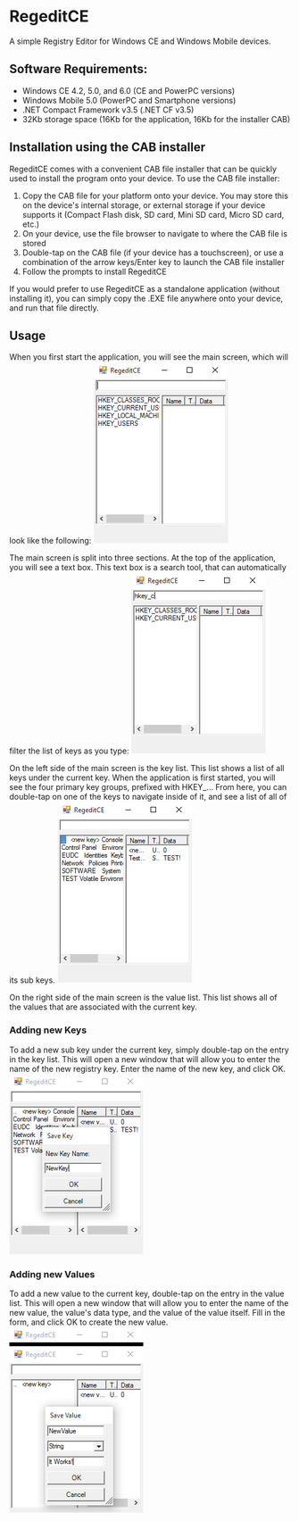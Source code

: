 RegeditCE
=========

A simple Registry Editor for Windows CE and Windows Mobile devices.

## Software Requirements:
 * Windows CE 4.2, 5.0, and 6.0 (CE and PowerPC versions)
 * Windows Mobile 5.0 (PowerPC and Smartphone versions)
 * .NET Compact Framework v3.5 (.NET CF v3.5)
 * 32Kb storage space (16Kb for the application, 16Kb for the installer CAB)

## Installation using the CAB installer
RegeditCE comes with a convenient CAB file installer that can be quickly used to install the program onto your device. To use the CAB file installer:
1. Copy the CAB file for your platform onto your device. You may store this on the device's internal storage, or external storage if your device supports it (Compact Flash disk, SD card, Mini SD card, Micro SD card, etc.)
2. On your device, use the file browser to navigate to where the CAB file is stored
3. Double-tap on the CAB file (if your device has a touchscreen), or use a combination of the arrow keys/Enter key to launch the CAB file installer
4. Follow the prompts to install RegeditCE

If you would prefer to use RegeditCE as a standalone application (without installing it), you can simply copy the .EXE file anywhere onto your device, and run that file directly.

## Usage

When you first start the application, you will see the main screen, which will look like the following:
![Home Screen](doc/1.png)

The main screen is split into three sections. At the top of the application, you will see a text box. This text box is a search tool, that can automatically filter the list of keys as you type:
![Home Screen](doc/2.png)

On the left side of the main screen is the key list. This list shows a list of all keys under the current key. When the application is first started, you will see the four primary key groups, prefixed with HKEY_... From here, you can double-tap on one of the keys to navigate inside of it, and see a list of all of its sub keys.
![Home Screen](doc/3.png)

On the right side of the main screen is the value list. This list shows all of the values that are associated with the current key.

### Adding new Keys
To add a new sub key under the current key, simply double-tap on the <new key> entry in the key list. This will open a new window that will allow you to enter the name of the new registry key. Enter the name of the new key, and click OK.
![Home Screen](doc/4.png)

### Adding new Values
To add a new value to the current key, double-tap on the <new value> entry in the value list. This will open a new window that will allow you to enter the name of the new value, the value's data type, and the value of the value itself. Fill in the form, and click OK to create the new value.
![Home Screen](doc/5.png)
